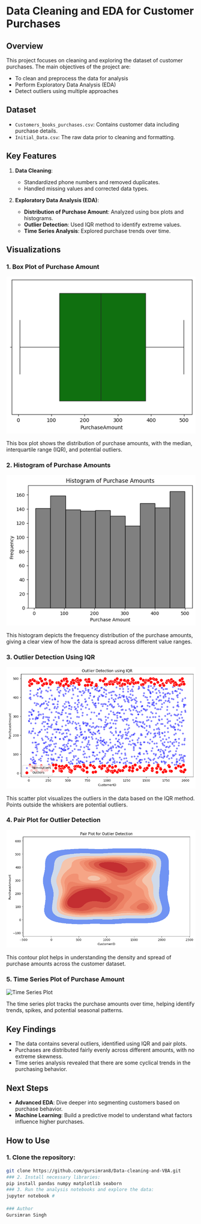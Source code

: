 # Data Cleaning and EDA for Customer Purchases

## Overview
This project focuses on cleaning and exploring the dataset of customer purchases. The main objectives of the project are:
- To clean and preprocess the data for analysis
- Perform Exploratory Data Analysis (EDA)
- Detect outliers using multiple approaches

## Dataset
- `Customers_books_purchases.csv`: Contains customer data including purchase details.
- `Initial_Data.csv`: The raw data prior to cleaning and formatting.

## Key Features
1. **Data Cleaning**: 
   - Standardized phone numbers and removed duplicates.
   - Handled missing values and corrected data types.

2. **Exploratory Data Analysis (EDA)**:
   - **Distribution of Purchase Amount**: Analyzed using box plots and histograms.
   - **Outlier Detection**: Used IQR method to identify extreme values.
   - **Time Series Analysis**: Explored purchase trends over time.

## Visualizations

### 1. Box Plot of Purchase Amount
![Box Plot](./Box_plot_Purshase_Amount.png)

This box plot shows the distribution of purchase amounts, with the median, interquartile range (IQR), and potential outliers.

### 2. Histogram of Purchase Amounts
![Histogram](./histogram_Purchase_Amount.png)

This histogram depicts the frequency distribution of the purchase amounts, giving a clear view of how the data is spread across different value ranges.

### 3. Outlier Detection Using IQR
![Outlier Detection](./Outlier_detection.png)

This scatter plot visualizes the outliers in the data based on the IQR method. Points outside the whiskers are potential outliers.

### 4. Pair Plot for Outlier Detection
![Pair Plot](./Pair_Plot_Outier_Detection.png)

This contour plot helps in understanding the density and spread of purchase amounts across the customer dataset.

### 5. Time Series Plot of Purchase Amount
![Time Series Plot](./Time_series_plot.png)

The time series plot tracks the purchase amounts over time, helping identify trends, spikes, and potential seasonal patterns.

## Key Findings
- The data contains several outliers, identified using IQR and pair plots.
- Purchases are distributed fairly evenly across different amounts, with no extreme skewness.
- Time series analysis revealed that there are some cyclical trends in the purchasing behavior.

## Next Steps
- **Advanced EDA**: Dive deeper into segmenting customers based on purchase behavior.
- **Machine Learning**: Build a predictive model to understand what factors influence higher purchases.

## How to Use

### 1. Clone the repository:
```bash
git clone https://github.com/gursimran8/Data-cleaning-and-VBA.git
### 2. Install necessary libraries:
pip install pandas numpy matplotlib seaborn
### 3. Run the analysis notebooks and explore the data:
jupyter notebook #

### Author
Gursimran Singh

